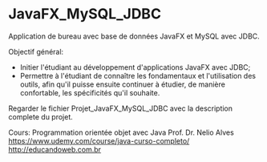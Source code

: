 # JavaFX_MySQL_JDBC
Application de bureau avec base de données JavaFX et MySQL avec JDBC.

Objectif général:
- Initier l'étudiant au développement d'applications JavaFX avec JDBC;
- Permettre à l'étudiant de connaître les fondamentaux et l'utilisation des outils, afin qu'il puisse ensuite continuer à étudier, de manière confortable, les spécificités qu'il souhaite.

Regarder le fichier Projet_JavaFX_MySQL_JDBC avec la description complete du projet.

Cours: Programmation orientée objet avec Java
Prof. Dr. Nelio Alves
https://www.udemy.com/course/java-curso-completo/
http://educandoweb.com.br
